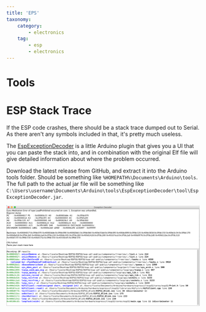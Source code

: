 ```yaml
---
title: 'EPS'
taxonomy:
    category:
        - electronics
    tag:
        - esp
        - electronics
---
```


# Tools

# ESP Stack Trace
If the ESP code crashes, there should be a stack trace dumped out to Serial. As there aren't any symbols included in that, it's pretty much useless.

The [EspExceptionDecoder](https://github.com/me-no-dev/EspExceptionDecoder) is a little Arduino plugin that gives you a UI that you can paste the stack into, and in combination with the original Elf file will give detailed information about where the problem occurred.

Download the latest release from GitHub, and extract it into the Arduino tools folder. Should be something like `%HOMEPATH%\Documents\Arduino\tools`. The full path to the actual jar file will be something like `C:\Users\username\Documents\Arduino\tools\EspExceptionDecoder\tool\EspExceptionDecoder.jar`.

![EspExceptionDecoder](esp32-exception.png)